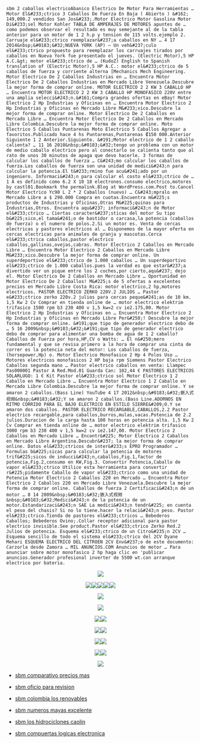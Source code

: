
```
sbm 2 caballos electricoAbanico Electrico De Motor Para Herramientas … Motor El&#233;ctrico 3 Caballos De Fuerza En Baja ( Abierto ) &#162; 149,000.2 vendidos San Jos&#233;.Motor Electrico Motor Gasolina Motor Di&#233;sel Motor Kohler TABLA DE AMPERAJES DE MOTORES apuntes de … como podemos observar el resultado es muy semejante al de la tabla anterior para un motor de 1 2 h.p y tension de 115 volts.ejemplo 2. Carruaje el&#233;ctrico reemplazar&#237;a caballos en NY … 4 17 2014&nbsp;&#0183;&#32;NUEVA YORK (AP) — Un veh&#237;culo el&#233;ctrico propuesto para reemplazar los carruajes tirados por caballos en Nueva York fue presentado el jueves. (Electric Motor),5 HP A.C.&gt; motor el&#233;ctrico de … (KudoZ) English to Spanish translation of (Electric Motor),5 HP A.C.: motor el&#233;ctrico de 5 caballos de fuerza y corriente alterna [Mechanics Mech Engineering. Motor Electrico De 2 Caballos Industrias en … Encuentra Motor Electrico De 2 Caballos Industrias en Mercado Libre Venezuela.Descubre la mejor forma de comprar online. MOTOR ELECTRICO 2 2 KW 3 CABALLO HP … Encuentra MOTOR ELECTRICO 2 2 KW 3 CABALLO HP MONOFASICO 220V entre una amplia selecci&#243;n.&#161;Compra grandes ofertas en eBay! Motor Electrico 2 Hp Industrias y Oficinas en … Encuentra Motor Electrico 2 Hp Industrias y Oficinas en Mercado Libre M&#233;xico.Descubre la mejor forma de comprar online. Motor Electrico De 2 Caballos en Mercado Libre … Encuentra Motor Electrico De 2 Caballos en Mercado Libre Colombia.Descubre la mejor forma de comprar online. Moto Electrico 5 Caballos Puntarenas Moto Electrico 5 Caballos Agregar a favoritos.Publicado hace 4 hs Puntarenas,Puntarenas ₡150 000.Anterior Siguiente 1 2 Anterior.Siguiente. &#191;Motor electrico de 1 2 caballo calienta? … 11 16 2010&nbsp;&#0183;&#32;tengo un problema con un motor de medio caballo electrico pero al conectarlo se calienta tanto que al rato de unos 30 minutos de apaga que devo hacerle. 3 formas de calcular los caballos de fuerza … C&#243;mo calcular los caballos de fuerza.Los caballos de fuerza son una unidad de medici&#243;n para calcular la potencia.El t&#233;rmino fue acu&#241;ado por un ingeniero. Informaci&#243;n para calcular el costo el&#233;ctrico de … 1 A es definido como 6.2 X 10 18 electrones.consumo electrico,motores by castl01.Bookmark the permalink.Blog at WordPress.com.Post to.Cancel Motor Electrico Yc90 L 2 * 2 Caballos (nuevo) … C&#243;mpralo en Mercado Libre a $ 290.000 Compra en cuotas.Encuentra m&#225;s productos de Industrias y Oficinas,Otras M&#225;quinas para Industrias,Otros. Encuentra aqu&#237; informaci&#243;n de Motor el&#233;ctrico … Ciertas caracter&#237;sticas del motor Su tipo b&#225;sico,el tama&#241;o de bastidor o carcasa,la potencia (caballos de fuerza) o el numero de polos.2.Si un motor es. Venta de cercas electricas y pastores electricos al … Disponemos de la mayor oferta en cercas electricas para animales de granja y mascotas.Cerca el&#233;ctrica caballos,pastor electrico caballos,gallinas,ovejas,cabras. Motor Electrico 2 Caballos en Mercado Libre … Encuentra Motor Electrico 2 Caballos en Mercado Libre M&#233;xico.Descubre la mejor forma de comprar online. Un superdeportivo el&#233;ctrico de 1.000 caballos … Un superdeportivo el&#233;ctrico de 1.000 caballos.pues la verdad es que estar&#237;a divertido ver un pique entre los 2 coches,por cierto,aqu&#237; dejo el. Motor Electrico De 2 Caballos en Mercado Libre … Oportunidad en Motor Electrico De 2 Caballos! M&#225;s de 5 ofertas a excelentes precios en Mercado Libre Costa Rica: motor electrico,2 hp,motores electricos. PASTOR ELECTRICO ZERKO 220V.2 JULIOS … Pastor e&#233;ctrico zerko 220v.2 julios para cercas peque&#241;as de 10 km. 1,5 Kw 2 Cv Comprar en tienda online de … motor electrico elektrim trifasico 1500 rpm b3 230 400 v 1,5 kw=2 cv ie2.175,00. Motor Electrico 2 Hp Industrias y Oficinas en … Encuentra Motor Electrico 2 Hp Industrias y Oficinas en Mercado Libre Per&#250;! Descubre la mejor forma de comprar online. &#191;que tipo de generador electrico debo de … 5 16 2009&nbsp;&#0183;&#32;&#191;que tipo de generador electrico debo de comprar para alimentar una bomba de agua de 1 2 caballo? Caballos de Fuerza por hora,HP,CV o Watts: … El n&#250;mero fundamental y que se revisa primero a la hora de comprar una cinta de correr es la potencia neta del motor: Los caballos de fuerza,(horsepower,Hp) o. Motor Electrico Monofasico 2 Hp 4 Polos Uso … Motores electricos monofasicos 2 HP baja rpm Siemens Pastor Electrico Caballos segunda mano … Pastor electrico caballos en venta: Llampec Pas000001 Pastor A Red.Mod.01 Guarda Can: 102,44 € PASTORES ELECTRICOS SOLARLUGO: 1 € Kit Pastor el&#233;ctrico sol Motor Electrico 1 2 Caballo en Mercado Libre … Encuentra Motor Electrico 1 2 Caballo en Mercado Libre Colombia.Descubre la mejor forma de comprar online. Y se amaron 2 caballos.(Bass Line) YouTube 4 17 2012&nbsp;&#0183;&#32;嵌入式视频&nbsp;&#0183;&#32;Y se amaron 2 caballos.(Bass Line.ADORNOS EN RITMO CORRIDO PARA EL BAJO ELECTRICO EN ESTILO SIERRE&#209;O.Y se amaron dos caballos. PASTOR ELECTRICO RECARGABLE,CABALLOS,2.2 Pastor electrico recargable,para caballos,burros,mulas,vacas.Potencia de 2.2 julios.Duracion de la carga hasta 100 horas en potencia alta. 1,5 Kw 2 Cv Comprar en tienda online de … motor electrico elektrim trifasico 3000 rpm b3 230 400 v 1,5 kw=2 cv ie2.147,00. Motor Electrico 2 Caballos en Mercado Libre … Encontr&#225; Motor Electrico 2 Caballos en Mercado Libre Argentina.Descubr&#237; la mejor forma de comprar online. Datos el&#233;ctricos de inter&#233;s EPRO Programador … Formulas b&#225;sicas para calcular la potencia de motores trif&#225;sicos de inducci&#243;n,caballos,Fig.1,factor de potencia,Fig.2,consumo en KW,Fig.3. Convertir Potencia,Caballo de vapor el&#233;ctrico Utilice esta herramienta para convertir r&#225;pidamente Caballo de vapor el&#233;ctrico como una unidad de Potencia Motor Electrico 2 Caballos 220 en Mercado … Encuentra Motor Electrico 2 Caballos 220 en Mercado Libre Venezuela.Descubre la mejor forma de comprar online. Caballos de fuerza 2 Certificaci&#243;n de un motor … 8 14 2009&nbsp;&#0183;&#32;嵌入式视频&nbsp;&#0183;&#32;Medici&#243;n de la potencia de un motor.Estandarizaci&#243;n SAE La medici&#243;n tendr&#225; en cuenta el peso del chasis? Si no lo tiene.hacer la relaci&#243;n peso. Pastor el&#233;ctrico.Tienda de pastores el&#233;ctricos … Bebederos Caballos; Bebederos Ovino;.Collar receptor adicional para pastor electrico invisible.See product.Pastor el&#233;ctrico Zerko Red.2 Julios de potencia. Esquema el&#233;ctrico de un Citro&#235;n 2CV … Esquema sencillo de todo el sistema el&#233;ctrico del 2CV Dyane Mehari ESQUEMA ELECTRICO DEL CITROEN 2CV Env&#237;o de este documento: Carzorla desde Zamora … MIL ANUNCIOS.COM Anuncios de motor … Para anunciar sobre motor monofasico 2 hp haga clic en 'publicar anuncios.Generador profesional inverter de 5500 wt.con arranque electrico por bateria. 
```

<div align="center">

<a href="https://es-crusher.shibang-china.com/github&k=sbm+2+caballos+electrico"><img src="https://static.shibang-china.com/es/crusher/logo.jpg"></a>

<a href="https://es-crusher.shibang-china.com/github&k=sbm+2+caballos+electrico"><img src="https://static.shibang-china.com/es/crusher/index.jpg"></a><a href="https://es-crusher.shibang-china.com/material.htmlgithub&k=sbm+2+caballos+electrico"><img src="https://static.shibang-china.com/es/crusher/material.jpg"></a><a href="https://es-crusher.shibang-china.com/application.htmlgithub&k=sbm+2+caballos+electrico"><img src="https://static.shibang-china.com/es/crusher/application.jpg"></a><a href="https://es-crusher.shibang-china.com/aboutus.htmlgithub&k=sbm+2+caballos+electrico"><img src="https://static.shibang-china.com/es/crusher/aboutus.jpg"></a><a href="https://es-crusher.shibang-china.com/contact.htmlgithub&k=sbm+2+caballos+electrico"><img src="https://static.shibang-china.com/es/crusher/contact.jpg"></a>

<a href="https://es-crusher.shibang-china.com/github&k=sbm+2+caballos+electrico"><img src="https://static.shibang-china.com/es/crusher/banner.jpg"></a>

<a href="https://swt.shibang-china.com/github&k=sbm+2+caballos+electrico"><img src="https://static.shibang-china.com/es/crusher/text.jpg"></a>

<a href="https://swt.shibang-china.com/github&k=sbm+2+caballos+electrico"><img src="https://static.shibang-china.com/es/crusher/chat.jpg"></a><a href="https://es-crusher.shibang-china.com/contact.htmlgithub&k=sbm+2+caballos+electrico"><img src="https://static.shibang-china.com/es/crusher/message.jpg"></a>

<a href="https://es-crusher.shibang-china.com/products/pe.htmlgithub&k=sbm+2+caballos+electrico"><img src="https://static.shibang-china.com/es/crusher/pe.jpg"></a><a href="https://es-crusher.shibang-china.com/products/pf.htmlgithub&k=sbm+2+caballos+electrico"><img src="https://static.shibang-china.com/es/crusher/pf.jpg"></a>

<a href="https://es-crusher.shibang-china.com/products/hpt.htmlgithub&k=sbm+2+caballos+electrico"><img src="https://static.shibang-china.com/es/crusher/hpt.jpg"></a><a href="https://es-crusher.shibang-china.com/products/vsi.htmlgithub&k=sbm+2+caballos+electrico"><img src="https://static.shibang-china.com/es/crusher/vsi.jpg"></a>

<a href="https://es-crusher.shibang-china.com/products/klv.htmlgithub&k=sbm+2+caballos+electrico"><img src="https://static.shibang-china.com/es/crusher/klv.jpg"></a><a href="https://es-crusher.shibang-china.com/products/portable.htmlgithub&k=sbm+2+caballos+electrico"><img src="https://static.shibang-china.com/es/crusher/portable.jpg"></a>

<a href="https://swt.shibang-china.com/github&k=sbm+2+caballos+electrico"><img src="https://static.shibang-china.com/es/crusher/case.jpg"></a>

</div>


* [sbm comparativo precios mas](sbm%20comparativo%20precios%20mas.md)

* [sbm oficio para revision](sbm%20oficio%20para%20revision.md)

* [sbm colombia los renovables](sbm%20colombia%20los%20renovables.md)

* [sbm numeros mayas excelente](sbm%20numeros%20mayas%20excelente.md)

* [sbm los hidrociclones caolin](sbm%20los%20hidrociclones%20caolin.md)

* [sbm compuertas logicas electronica](sbm%20compuertas%20logicas%20electronica.md)